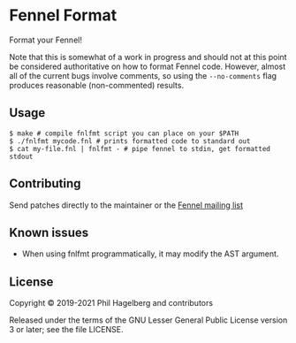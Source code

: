 # Fennel Format

Format your Fennel!

Note that this is somewhat of a work in progress and should not at
this point be considered authoritative on how to format Fennel code.
However, almost all of the current bugs involve comments, so using
the `--no-comments` flag produces reasonable (non-commented) results.

## Usage

    $ make # compile fnlfmt script you can place on your $PATH
    $ ./fnlfmt mycode.fnl # prints formatted code to standard out
    $ cat my-file.fnl | fnlfmt - # pipe fennel to stdin, get formatted stdout

## Contributing

Send patches directly to the maintainer or the
[Fennel mailing list](https://lists.sr.ht/%7Etechnomancy/fennel)

## Known issues

* When using fnlfmt programmatically, it may modify the AST argument.

## License

Copyright © 2019-2021 Phil Hagelberg and contributors

Released under the terms of the GNU Lesser General Public License
version 3 or later; see the file LICENSE.


